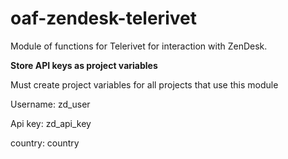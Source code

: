 # oaf-zendesk-telerivet
Module of functions for Telerivet for interaction with ZenDesk.

**Store API keys as project variables**

Must create project variables for all projects that use this module

Username: zd_user

Api key: zd_api_key

country: country
